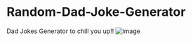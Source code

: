 # Random-Dad-Joke-Generator
Dad Jokes Generator to chill you up!!
![image](https://user-images.githubusercontent.com/94120092/206899945-5af435d4-d3d1-4133-9875-e4730eace7fe.png)

